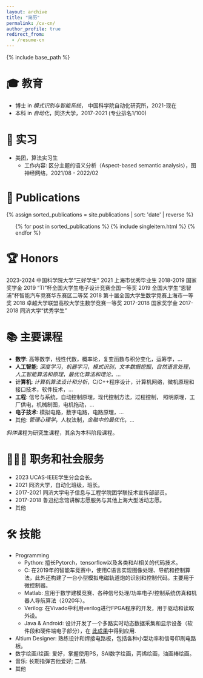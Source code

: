 ```yaml
---
layout: archive
title: "简历"
permalink: /cv-cn/
author_profile: true
redirect_from:
  - /resume-cn
---
```


{% include base_path %}


🎓 教育
======
* 博士 in *模式识别与智能系统*， 中国科学院自动化研究所，2021-现在
* 本科 in *自动化*，同济大学，2017-2021 (专业排名1/100)

💼 实习
======
* 美团，算法实习生
  - 工作内容: 区分主题的语义分析（Aspect-based semantic analysis），图神经网络，2021/08 - 2022/02


📄 Publications
======
{% assign sorted_publications = site.publications | sort: 'date' | reverse %}  
<ul>  
    {% for post in sorted_publications %}  
    {% include singleitem.html %}
    {% endfor %}  
</ul>  

🏆 Honors
======
2023-2024 中国科学院大学“三好学生”
2021 上海市优秀毕业生
2018-2019 国家奖学金
2019 “TI”杯全国大学生电子设计竞赛全国一等奖
2019 全国大学生“恩智浦”杯智能汽车竞赛华东赛区二等奖
2018 第十届全国大学生数学竞赛上海市一等奖
2018 卓越大学联盟高校大学生数学竞赛一等奖
2017-2018 国家奖学金
2017-2018 同济大学“优秀学生”

📚 主要课程
======
- **数学**: 高等数学，线性代数，概率论，复变函数与积分变化，运筹学，...
- **人工智能**: *深度学习*，*机器学习*，*模式识别*，*文本数据挖掘*，*自然语言处理*，*人工智能算法和原理*，*最优化算法和理论*，...
- **计算机**: *计算机算法设计和分析*，C/C++程序设计，计算机网络，微机原理和接口技术，软件技术，...
- **工程**: 信号与系统，自动控制原理，现代控制方法，过程控制， 照明原理，工厂供电，机械制图，电机拖动，...
- **电子技术**: 模拟电路，数字电路，电路原理，...
- 其他: *管理心理学*，人权法制，*金融中的最优化*，...

*斜体*课程为研究生课程，其余为本科阶段课程。


🧑‍🤝‍🧑 职务和社会服务
======
* 2023 UCAS-IEEE学生分会会长。
* 2021 同济大学，自动化班级，班长。
* 2017-2021 同济大学电子信息与工程学院团学联技术宣传部部员。
* 2017-2018 鲁迅纪念馆讲解志愿服务与其他上海大型活动志愿。
* 其他


🛠️ 技能
======
* Programming
  * Python: 擅长Pytorch，tensorflow以及各类和AI相关的代码技术。
  * C: 在2019年的智能车竞赛中，使用C语言实现图像处理、导航和控制算法，此外还构建了一台小型模拟电磁轨道炮的识别和控制代码。主要用于微控制器。
  * Matlab: 应用于数学建模竞赛、各种信号处理/功率电子/控制系统仿真和机器人导航算法（2020年）。
  * Verilog: 在Vivado中利用verilog进行FPGA程序的开发，用于驱动和读取外设。
  * Java & Android: 设计开发了一个多路实时动态数据采集和显示设备（软件段和硬件端电子部分），在 [此成果](https://onlinelibrary.wiley.com/doi/full/10.1002/smll.202309785)中得到应用.
* Altium Designer: 熟练设计和焊接电路板，包括各种小型功率和信号印刷电路板。
* 数字绘画/绘画: 爱好，掌握使用PS，SAI数字绘画，丙烯绘画，油画棒绘画。
* 音乐: 长期指弹吉他爱好; 二胡.
* 其他

<!-- Talks
======
  <ul>{% for post in site.talks reversed %}
    {% include archive-single-talk-cv.html  %}
  {% endfor %}</ul> -->
  
<!-- Teaching
======
  <ul>{% for post in site.teaching reversed %}
    {% include archive-single-cv.html %}
  {% endfor %}</ul> -->
